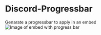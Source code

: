 # Discord-Progressbar
Genarate a progressbar to apply in an embed
![Image of embed with progress bar](https://media.discordapp.net/attachments/720235640276647956/738035295047647323/Screenshot_from_2020-07-07_23-27-58.png)
